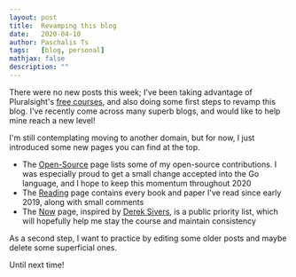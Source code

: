 ```yaml
---
layout: post
title:  Revamping this blog
date:   2020-04-10
author: Paschalis Ts
tags:   [blog, personal]
mathjax: false
description: ""
---
```


There were no new posts this week; I've been taking advantage of Pluralsight's [free courses](https://www.pluralsight.com/offer/2020/free-april-month), and also doing some first steps to revamp this blog. I've recently come across many superb blogs, and would like to help mine reach a new level!

I'm still contemplating moving to another domain, but for now, I just introduced some new pages you can find at the top.

- The [Open-Source](https://tpaschalis.github.io/opensource/) page lists some of my open-source contributions. I was especially proud to get a small change accepted into the Go language, and I hope to keep this momentum throughout 2020
- The [Reading](https://tpaschalis.github.io/reading/) page contains every book and paper I've read since early 2019, along with small comments
- The [Now](https://tpaschalis.github.io/now) page, inspired by [Derek Sivers](https://sivers.org/nowff), is a public priority list, which will hopefully help me stay the course and maintain consistency

As a second step, I want to practice by editing some older posts and maybe delete some superficial ones.

Until next time!

